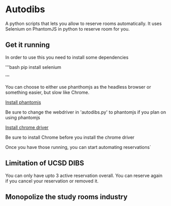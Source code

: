 # Autodibs #

A python scripts that lets you allow to reserve rooms automatically.
It uses Selenium on PhantomJS in python to reserve room for you.

## Get it running ##

In order to use this you need to install some dependencies

'''bash
	pip install selenium

'''

You can choose to either use phanthomjs as the headless browser or something
easier, but slow like Chrome. 

[Install phantomjs](http://phantomjs.org/build.html)

Be sure to change the webdriver in 'autodibs.py' to phantomjs if you
plan on using phantomjs

[Install chrome driver](https://sites.google.com/a/chromium.org/chromedriver/getting-started)

Be sure to install Chrome before you install the chrome driver

Once you have those running, you can start automating reservations`

## Limitation of UCSD DIBS ##

You can only have upto 3 active reservation overall. You can reserve again 
if you cancel your reservation or removed it.

## Monopolize the study rooms industry ##